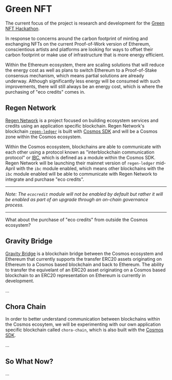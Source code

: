 
# Green NFT

The current focus of the project is research and development for the [Green NFT Hackathon](https://gitcoin.co/hackathon/green-nft/onboard).

In response to concerns around the carbon footprint of minting and exchanging NFTs on the current Proof-of-Work version of Ethereum, conscientious artists and platforms are looking for ways to offset their carbon footprint or make use of infrastructure that is more energy efficient.

Within the Ethereum ecosystem, there are scaling solutions that will reduce the energy cost as well as plans to switch Ethereum to a Proof-of-Stake consensus mechanism, which means partial solutions are already underway. Although significantly less energy will be consumed with such improvements, there will still always be an energy cost, which is where the purchasing of "eco credits" comes in.

## Regen Network

[Regen Network](https://www.regen.network/) is a project focused on building ecosystem services and credits using an application specific blockchain. Regen Network's blockchain [`regen-ledger`](https://github.com/regen-network/regen-ledger) is built with [Cosmos SDK](https://github.com/cosmos/cosmos-sdk) and will be a Cosmos zone within the Cosmos ecosystem.

Within the Cosmos ecosystem, blockchains are able to communicate with each other using a protocol known as "interblockchain communication protocol" or [IBC](https://github.com/cosmos/ibc-go), which is defined as a module within the Cosmos SDK. Regen Network will be launching their mainnet version of `regen-ledger` mid-April with the `ibc` module enabled, which means other blockchains with the `ibc` module enabled will be able to communicate with Regen Network to integrate and purchase "eco credits".

---

*Note: The `ecocredit` module will not be enabled by default but rather it will be enabled as part of an upgrade through an on-chain governance process.*

---

What about the purchase of "eco credits" from outside the Cosmos ecosystem?

## Gravity Bridge

[Gravity Bridge](https://github.com/cosmos/gravity-bridge) is a blockchain bridge between the Cosmos ecosystem and Ethereum that currently supports the transfer ERC20 assets originating on Ethereum to a Cosmos based blockchain and back to Ethereum. The ability to transfer the equivelant of an ERC20 asset originating on a Cosmos based blockchain to an ERC20 representation on Ethereum is currently in development.

...

## Chora Chain

In order to better understand communication between blockchains within the Cosmos ecosytem, we will be experimenting with our own application specific blockchain called `chora-chain`, which is also built with the [Cosmos SDK](https://github.com/cosmos/cosmos-sdk).

...

## So What Now?

...
